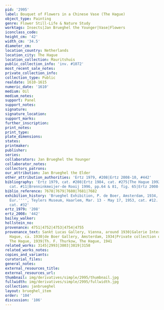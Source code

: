 ```yaml
---
pid: '2995'
label: Bouquet of Flowers in a Chinese Vase (The Hague)
object_type: Painting
genre: Flower Still-Life & Nature Study
worktags: Insects|Jan Brueghel the Younger|Vase|Flowers
iconclass_code:
height_cm: '42'
width_cm: '34.5'
diameter_cm:
location_country: Netherlands
location_city: The Hague
location_collection: Mauritshuis
public_collection_info: 'inv. #1072'
most_recent_sale_notes:
private_collection_info:
collection_type: Public
realdate: 1610-1615
numeric_date: '1610'
medium: Oil
medium_notes:
support: Panel
support_notes:
signature:
signature_location:
support_marks:
further_inscription:
print_notes:
print_type:
plate_dimensions:
states:
printmaker:
publisher:
series:
collaborators: Jan Brueghel the Younger
collaborator_notes:
collectors_patrons:
our_attribution: Jan Brueghel the Elder
other_attribution_authorities: 'Ertz 1979, #208|Ertz 2008-10, #442'
bibliography: 'Ertz 1979, cat. #208|Ertz 1984, cat. #275|The Hague 1992, p. 72 under
  cat. #11|Brenninkmeijer-de Rooij 1996, pp.64 & 81, fig. 65|Ertz 2008-10, cat. #442'
biblio_reference: 7678|7679|7680|7681|7682
exhibition_history: 'Brueghel Exhibition, P. de Boer, Amsterdam, 1934, cat. #274|''''Bloemenwereld
  Eur.'''', Teylers Museum, Haarlem, Mar. 13 - May 17, 1953, cat. #12.|Ghent 1960,
  cat. #32'
ertz_1979: '208'
ertz_2008: '442'
bailey_walker:
hollstein_no:
provenance: 4751|4752|4753|4754|4755
provenance_text: Sankt Lucas Gallery, Vienna, around 1930|Galerie Internationale,The
  Hague, ca. 1930|de Boer Gallery, Amsterdam, 1934|Private collection of Ant. Aarts,
  The Hague, 1939|Th. F. Thurkow, The Hague, 1941
related_works: 3145|2993|3803|3819|3158
related_works_notes:
copies_and_variants:
curatorial_files:
general_notes:
external_resources_title:
external_resources_url:
thumbnail: img/derivatives/simple/2995/thumbnail.jpg
fullwidth: img/derivatives/simple/2995/fullwidth.jpg
collection: janbrueghel
layout: brueghel_item
order: '104'
discussion: '106'
---
```

